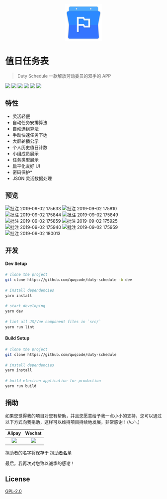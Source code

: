 <p align="center">
<img src="./build/icons/icon.png" width="120">
</p>

# 值日任务表

> Duty Schedule 一款解放劳动委员的双手的 APP

[![](https://img.shields.io/github/release/qwqcode/duty-schedule.svg?style=flat-square)](https://github.com/qwqcode/duty-schedule/releases/latest)
[![](https://img.shields.io/github/last-commit/qwqcode/duty-schedule/master.svg?style=flat-square)](https://github.com/qwqcode/duty-schedule/commits/master)
[![](https://img.shields.io/github/issues-raw/qwqcode/duty-schedule.svg?style=flat-square)](https://github.com/qwqcode/duty-schedule/issues)
[![](https://img.shields.io/github/issues-pr-raw/qwqcode/duty-schedule.svg?style=flat-square)](https://github.com/qwqcode/duty-schedule/pulls)
[![](https://img.shields.io/github/license/qwqcode/duty-schedule.svg?style=flat-square)](./LICENSE)
[![](https://img.shields.io/badge/%24-donate-%23ff69b4.svg?style=flat-square)](#捐助)

## 特性

- 灵活轻便
- 自动任务安排算法
- 自动选组算法
- 手动快速任务下达
- 大屏轮播公示
- 个人历史值日计数
- 小组成员展示
- 任务类型展示
- 扁平化友好 UI
- 密码保护*
- JSON 灵活数据处理

## 预览

![批注 2019-09-02 175633](https://user-images.githubusercontent.com/22412567/64106900-c2094580-cdab-11e9-8fa0-7422c2e4d60b.png)
![批注 2019-09-02 175810](https://user-images.githubusercontent.com/22412567/64106901-c2a1dc00-cdab-11e9-9475-4ff564b318fa.png)
![批注 2019-09-02 175844](https://user-images.githubusercontent.com/22412567/64106902-c2a1dc00-cdab-11e9-9258-238bf3600ff1.png)
![批注 2019-09-02 175849](https://user-images.githubusercontent.com/22412567/64106903-c2a1dc00-cdab-11e9-8e16-57bc5a2363b6.png)
![批注 2019-09-02 175859](https://user-images.githubusercontent.com/22412567/64106905-c33a7280-cdab-11e9-9b97-51c7eeb60740.png)
![批注 2019-09-02 175925](https://user-images.githubusercontent.com/22412567/64106907-c33a7280-cdab-11e9-9287-1f4752291243.png)
![批注 2019-09-02 175940](https://user-images.githubusercontent.com/22412567/64106908-c3d30900-cdab-11e9-9d4b-102567881d26.png)
![批注 2019-09-02 175959](https://user-images.githubusercontent.com/22412567/64106909-c3d30900-cdab-11e9-8777-c504675c2bc0.png)
![批注 2019-09-02 180013](https://user-images.githubusercontent.com/22412567/64106910-c3d30900-cdab-11e9-95fd-a71a7486d7e7.png)

## 开发

#### Dev Setup

```bash
# clone the project
git clone https://github.com/qwqcode/duty-schedule -b dev

# install dependencies
yarn install

# start developing
yarn dev

# lint all JS/Vue component files in `src/`
yarn run lint
```

#### Build Setup

``` bash
# clone the project
git clone https://github.com/qwqcode/duty-schedule

# install dependencies
yarn install

# build electron application for production
yarn run build
```

## 捐助

如果您觉得我的项目对您有帮助，并且您愿意给予我一点小小的支持，您可以通过以下方式向我捐助，这样可以维持项目持续地发展，非常感谢！(/ω＼)

| Alipay | Wechat | 
| :------: | :------: | 
| <img width="150" src="https://raw.githubusercontent.com/qwqcode/donate-qwqaq/master/docs/donate/alipay.png"> | <img width="150" src="https://raw.githubusercontent.com/qwqcode/donate-qwqaq/master/docs/donate/wechat.png"> | 

捐助者的名字将保存于 [捐助者名单](https://github.com/qwqcode/donate-qwqaq)

最后，我再次对您致以诚挚的感谢！

## License
[GPL-2.0](./LICENSE)
